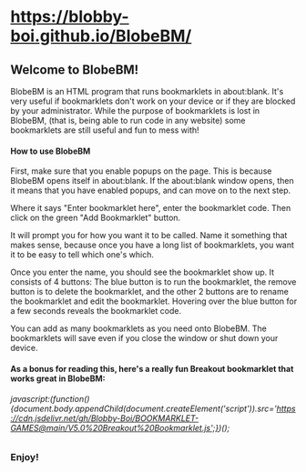 # https://blobby-boi.github.io/BlobeBM/
## Welcome to BlobeBM!
BlobeBM is an HTML program that runs bookmarklets in about:blank. It's very useful if bookmarklets don't work on your device or if they are blocked by your administrator. While the purpose of bookmarklets is lost in BlobeBM, (that is, being able to run code in any website) some bookmarklets are still useful and fun to mess with!

#### How to use BlobeBM
First, make sure that you enable popups on the page. This is because BlobeBM opens itself in about:blank. If the about:blank window opens, then it means that you have enabled popups, and can move on to the next step.

Where it says "Enter bookmarklet here", enter the bookmarklet code. Then click on the green "Add Bookmarklet" button.

It will prompt you for how you want it to be called. Name it something that makes sense, because once you have a long list of bookmarklets, you want it to be easy to tell which one's which.

Once you enter the name, you should see the bookmarklet show up. It consists of 4 buttons: The blue button is to run the bookmarklet, the remove button is to delete the bookmarklet, and the other 2 buttons are to rename the bookmarklet and edit the bookmarklet. Hovering over the blue button for a few seconds reveals the bookmarklet code.

You can add as many bookmarklets as you need onto BlobeBM. The bookmarklets will save even if you close the window or shut down your device.

#### As a bonus for reading this, here's a really fun Breakout bookmarklet that works great in BlobeBM:
###### javascript:(function(){document.body.appendChild(document.createElement('script')).src='https://cdn.jsdelivr.net/gh/Blobby-Boi/BOOKMARKLET-GAMES@main/V5.0%20Breakout%20Bookmarklet.js';})();

### Enjoy!
